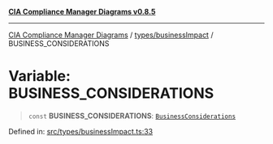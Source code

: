 [**CIA Compliance Manager Diagrams v0.8.5**](../../../README.md)

***

[CIA Compliance Manager Diagrams](../../../modules.md) / [types/businessImpact](../README.md) / BUSINESS\_CONSIDERATIONS

# Variable: BUSINESS\_CONSIDERATIONS

> `const` **BUSINESS\_CONSIDERATIONS**: [`BusinessConsiderations`](../interfaces/BusinessConsiderations.md)

Defined in: [src/types/businessImpact.ts:33](https://github.com/Hack23/cia-compliance-manager/blob/eca22610f41e5f6b6c0cece88769b1ffbe9db4bd/src/types/businessImpact.ts#L33)
